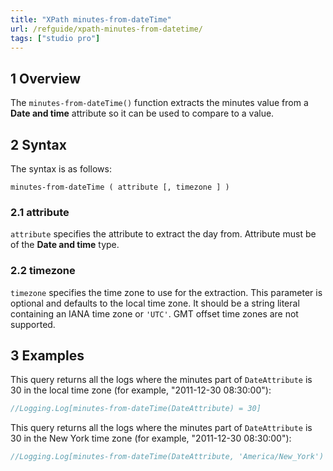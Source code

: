 ```yaml
---
title: "XPath minutes-from-dateTime"
url: /refguide/xpath-minutes-from-datetime/
tags: ["studio pro"]
---
```


## 1 Overview

The `minutes-from-dateTime()` function extracts the minutes value from a **Date and time** attribute so it can be used to compare to a value.

## 2 Syntax

The syntax is as follows:

```
minutes-from-dateTime ( attribute [, timezone ] )
```

### 2.1 attribute

`attribute` specifies the attribute to extract the day from. Attribute must be of the **Date and time** type.

### 2.2 timezone

`timezone` specifies the time zone to use for the extraction. This parameter is optional and defaults to the local time zone. It should be a string literal containing an IANA time zone or `'UTC'`. GMT offset time zones are not supported.

## 3 Examples

This query returns all the logs where the minutes part of `DateAttribute` is 30 in the local time zone (for example, "2011-12-30 08:30:00"):

```java {linenos=false}
//Logging.Log[minutes-from-dateTime(DateAttribute) = 30]
```

This query returns all the logs where the minutes part of `DateAttribute` is 30 in the New York time zone (for example, "2011-12-30 08:30:00"):

```java {linenos=false}
//Logging.Log[minutes-from-dateTime(DateAttribute, 'America/New_York') = 30]
```

